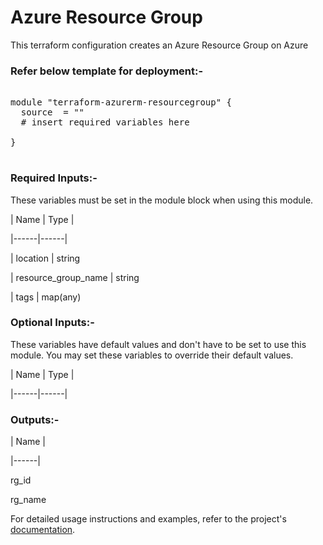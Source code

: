 # Azure Resource Group

This terraform configuration creates an Azure Resource Group on Azure

### Refer below template for deployment:-

<pre>

module "terraform-azurerm-resourcegroup" {
  source  = ""
  # insert required variables here

}

</pre>

### Required Inputs:-

These variables must be set in the module block when using this module.

| Name | Type |

|------|------|

| location | string

| resource_group_name | string

| tags | map(any)

### Optional Inputs:-

These variables have default values and don't have to be set to use this module. You may set these variables to override their default values.

| Name | Type |

|------|------|

### Outputs:-

| Name |

|------|

rg_id

rg_name

For detailed usage instructions and examples, refer to the project's [documentation](https://registry.terraform.io/providers/hashicorp/azurerm/latest/docs/resources/resource_group).

